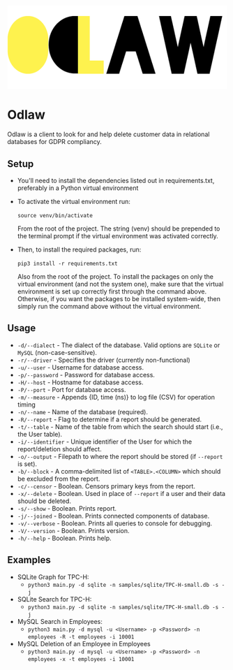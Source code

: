 ![Odlaw](docs/resources/odlaw_logo.png)

# Odlaw

Odlaw is a client to look for and help delete customer data in relational databases for GDPR compliancy.


## Setup
* You'll need to install the dependencies listed out in requirements.txt, preferably in a Python virtual environment
* To activate the virtual environment run:

    `source venv/bin/activate`

  From the root of the project. The string (venv) should be prepended to the terminal prompt if the virtual environment was activated correctly.
* Then, to install the required packages, run:

    `pip3 install -r requirements.txt`

  Also from the root of the project. To install the packages on only the virtual environment (and not the system one), make sure
that the virtual environment is set up correctly first through the command above. Otherwise, if you want the packages to be installed
system-wide, then simply run the command above without the virtual environment.

## Usage
* `-d/--dialect` - The dialect of the database. Valid options are `SQLite` or `MySQL` (non-case-sensitive).
* `-r/--driver` - Specifies the driver (currently non-functional)
* `-u/--user` - Username for database access.
* `-p/--password` - Password for database access.
* `-H/--host` - Hostname for database access.
* `-P/--port` - Port for database access.
* `-m/--measure` - Appends {ID, time (ns)} to log file (CSV) for operation timing
* `-n/--name` - Name of the database (required).
* `-R/--report` - Flag to determine if a report should be generated.
* `-t/--table` - Name of the table from which the search should start (i.e., the User table).
* `-i/--identifier` - Unique identifier of the User for which the report/deletion should affect.
* `-o/--output` - Filepath to where the report should be stored (if `--report` is set).  
* `-b/--block` - A comma-delimited list of `<TABLE>.<COLUMN>` which should be excluded from the report.
* `-c/--censor` - Boolean. Censors primary keys from the report. 
* `-x/--delete` - Boolean. Used in place of `--report` if a user and their data should be deleted. 
* `-s/--show` - Boolean. Prints report. 
* `-j/--joined` - Boolean. Prints connected components of database.
* `-v/--verbose` - Boolean. Prints all queries to console for debugging. 
* `-V/--version` - Boolean. Prints version.
* `-h/--help` - Boolean. Prints help.

## Examples
* SQLite Graph for TPC-H:
    * `python3 main.py -d sqlite -n samples/sqlite/TPC-H-small.db -s -j`
* SQLite Search for TPC-H:
    * `python3 main.py -d sqlite -n samples/sqlite/TPC-H-small.db -s -j`    
* MySQL Search in Employees:
    * `python3 main.py -d mysql -u <Username> -p <Password> -n employees -R -t employees -i 10001`
* MySQL Deletion of an Employee in Employees
    * `python3 main.py -d mysql -u <Username> -p <Password> -n employees -x -t employees -i 10001` 
